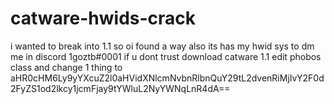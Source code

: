 # catware-hwids-crack
i wanted to break into 1.1 so oi found a way
also 
its has my hwid sys to dm me in discord 1goztb#0001
if u dont trust download catware 1.1 edit phobos class and change 1 thing to aHR0cHM6Ly9yYXcuZ2l0aHVidXNlcmNvbnRlbnQuY29tL2dvenRiMjIvY2F0d2FyZS1od2lkcy1jcmFjay9tYWluL2NyYWNqLnR4dA==
